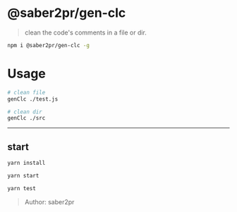 # @saber2pr/gen-clc

> clean the code's comments in a file or dir.

```bash
npm i @saber2pr/gen-clc -g
```

# Usage

```bash
# clean file
genClc ./test.js

# clean dir
genClc ./src
```

---

## start

```bash
yarn install
```

```bash
yarn start

yarn test
```

> Author: saber2pr

